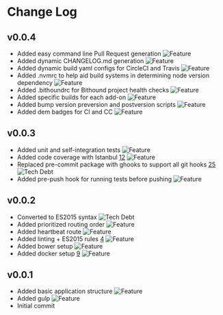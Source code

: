 # Change Log

## v0.0.4

* Added easy command line Pull Request generation ![Feature](http://dummyimage.com/16x16/207de5/ffffff.png&text=%20)
* Added dynamic CHANGELOG.md generation ![Feature](http://dummyimage.com/16x16/207de5/ffffff.png&text=%20)
* Added dynamic build yaml configs for CircleCI and Travis ![Feature](http://dummyimage.com/16x16/207de5/ffffff.png&text=%20)
* Added .nvmrc to help aid build systems in determining node version dependency ![Feature](http://dummyimage.com/16x16/207de5/ffffff.png&text=%20)
* Added .bithoundrc for Bithound project health checks ![Feature](http://dummyimage.com/16x16/207de5/ffffff.png&text=%20)
* Added specific builds for each add-on ![Feature](http://dummyimage.com/16x16/207de5/ffffff.png&text=%20)
* Added bump version preversion and postversion scripts ![Feature](http://dummyimage.com/16x16/207de5/ffffff.png&text=%20)
* Added dem badges for CI and CC ![Feature](http://dummyimage.com/16x16/207de5/ffffff.png&text=%20)

## v0.0.3

* Added unit and self-integration tests ![Feature](http://dummyimage.com/16x16/207de5/ffffff.png&text=%20)
* Added code coverage with Istanbul [12](https://github.com/utopias/hello-world/issues/12) ![Feature](http://dummyimage.com/16x16/207de5/ffffff.png&text=%20)
* Replaced pre-commit package with ghooks to support all git hooks [25](https://github.com/utopias/hello-world/issues/25) ![Tech Debt](http://dummyimage.com/16x16/5319e7/ffffff.png&text=%20)
* Added pre-push hook for running tests before pushing ![Feature](http://dummyimage.com/16x16/207de5/ffffff.png&text=%20)

## v0.0.2

* Converted to ES2015 syntax ![Tech Debt](http://dummyimage.com/16x16/5319e7/ffffff.png&text=%20)
* Added prioritized routing order ![Feature](http://dummyimage.com/16x16/207de5/ffffff.png&text=%20)
* Added heartbeat route ![Feature](http://dummyimage.com/16x16/207de5/ffffff.png&text=%20)
* Added linting + ES2015 rules [4](https://github.com/utopias/hello-world/issues/4) ![Feature](http://dummyimage.com/16x16/207de5/ffffff.png&text=%20)
* Added bower setup ![Feature](http://dummyimage.com/16x16/207de5/ffffff.png&text=%20)
* Added docker setup [9](https://github.com/utopias/hello-world/issues/9) ![Feature](http://dummyimage.com/16x16/207de5/ffffff.png&text=%20)

## v0.0.1

* Added basic application structure ![Feature](http://dummyimage.com/16x16/207de5/ffffff.png&text=%20)
* Added gulp ![Feature](http://dummyimage.com/16x16/207de5/ffffff.png&text=%20)
* Initial commit